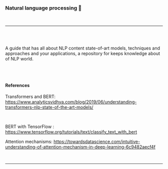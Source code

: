 ### Natural language processing 📄
<br>
<hr>
<br>
<br>


A guide that has all about NLP content state-of-art models, techniques and approaches and your applications, a repository for keeps knowledge about of NLP world.




<br>
<br>

#### References 

Transformers and BERT: https://www.analyticsvidhya.com/blog/2019/06/understanding-transformers-nlp-state-of-the-art-models/

<br>

BERT with TensorFlow : https://www.tensorflow.org/tutorials/text/classify_text_with_bert


Attention mechanisms: https://towardsdatascience.com/intuitive-understanding-of-attention-mechanism-in-deep-learning-6c9482aecf4f


<br>
<hr>
<br>



